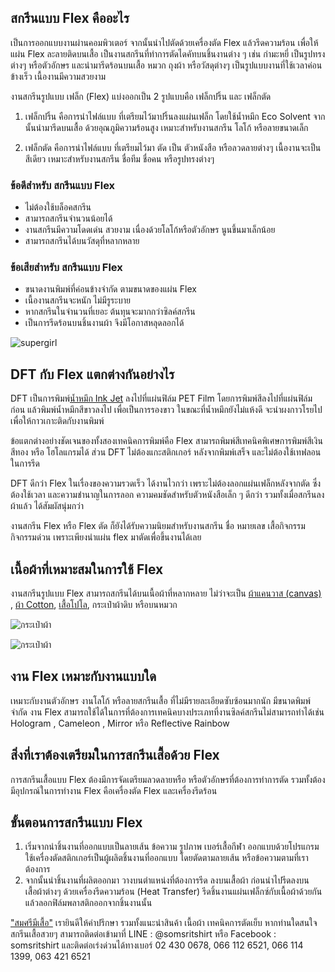 ## สกรีนแบบ Flex คืออะไร

เป็นการออกแบบงานผ่านคอมพิวเตอร์ จากนั้นนำไปตัดด้วยเครื่องตัด Flex แล้วรีดความร้อน เพื่อให้แผ่น Flex ละลายติดบนเสื้อ เป็นงานสกรีนที่ทำการตัดไดคัทบนชิ้นงานต่าง ๆ เช่น กำมะหยี่ เป็นรูปทรงต่างๆ หรือตัวอักษร และนำมารีดร้อนบนเสื้อ หมวก ถุงผ้า หรือวัสดุต่างๆ เป็นรูปแบบงานที่ใช้เวลาค่อนข้างเร็ว เนื้องานมีความสวยงาม  

งานสกรีนรูปแบบ เฟล็ก (Flex) แบ่งออกเป็น 2 รูปแบบคือ เฟล็กปริ้น และ เฟล็กตัด

1. เฟล็กปริ้น คือการนำไฟล์แบบ ที่เตรียมไว้มาปริ้นลงแผ่นเฟล็ก โดยใช้น้ำหมึก Eco Solvent จากนั้นนำมารีดบนเสื้อ ด้วยอุณภูมิความร้อนสูง เหมาะสำหรับงานสกรีน โลโก้ หรือลายขนาดเล็ก

2. เฟล็กตัด คือการนำไฟล์แบบ ที่เตรียมไว้มา ตัด เป็น ตัวหนังสือ หรือลวดลายต่างๆ เนื้องานจะเป็น สีเดียว เหมาะสำหรับงานสกรีน ชื่อทีม ชื่อคน หรือรูปทรงต่างๆ

### ข้อดีสำหรับ สกรีนแบบ Flex

- ไม่ต้องใช้บล็อคสกรีน
- สามารถสกรีนจำนวนน้อยได้
- งานสกรีนมีความโดดเด่น สวยงาม เนื่องด้วยโลโก้หรือตัวอักษร นูนขึ้นมาเล็กน้อย
- สามารถสกรีนได้บนวัสดุที่หลากหลาย 

### ข้อเสียสำหรับ สกรีนแบบ Flex

- ขนาดงานพิมพ์ที่ค่อนข้างจำกัด ตามขนาดของแผ่น Flex
- เนื้องานสกรีนจะหนัก ไม่มีรูระบาย 
- หากสกรีนในจำนวนที่เยอะ ต้นทุนจะมากกว่าซิลค์สกรีน 
- เป็นการรีดร้อนบนชิ้นงานผ้า จึงมีโอกาสหลุดลอกได้

![supergirl](/blog/Supergirl-Jaroonsak.jpg)

 ## DFT กับ Flex แตกต่างกันอย่างไร

DFT เป็นการพิมพ์[น้ำหมึก Ink Jet](https://www.thailandsub.com/17753856/หมึกกันน้ำพิมพ์เสื้อได้ไหม)
 ลงไปที่แผ่นฟิล์ม PET Film  โดยการพิมพ์สีลงไปที่แผ่นฟิล์มก่อน แล้วพิมพ์น้ำหมึกสีขาวลงไป เพื่อเป็นการรองขาว ในขณะที่น้ำหมึกยังไม่แห้งดี จะนำผงกาวโรยไป เพื่อให้กาวเกาะติดกับงานพิมพ์ 

ข้อแตกต่างอย่างชัดเจนของทั้งสองเทคนิคการพิมพ์คือ Flex สามารถพิมพ์สีเทคนิคพิเศษการพิมพ์สีเงิน สีทอง หรือ โฮโลแกรมได้ ส่วน DFT ไม่ต้องแกะสติกเกอร์ หลังจากพิมพ์เสร็จ และไม่ต้องใช้เทฟลอน ในการรีด

DFT ดีกว่า Flex ในเรื่องของความรวดเร็ว ได้งานไวกว่า เพราะไม่ต้องลอกแผ่นเฟล็กหลังจากตัด ซึ่งต้องใช้เวลา และความชำนาญในการลอก ความคมชัดสำหรับตัวหนังสือเล็ก ๆ ดีกว่า รวมทั้งเมื่อสกรีนลงผ้าแล้ว ได้สัมผัสนุ่มกว่า 

งานสกรีน Flex หรือ Flex ตัด ก็ยังได้รับความนิยมสำหรับงานสกรีน ชื่อ หมายเลข เสื้อกิจกรรม กิจกรรมด่วน เพราะเพียงนำแผ่น flex มาตัดเพื่อขึ้นงานได้เลย 

## เนื้อผ้าที่เหมาะสมในการใช้ Flex

งานสกรีนรูปแบบ Flex สามารถสกรีนได้บนเนื้อผ้าที่หลากหลาย ไม่ว่าจะเป็น [ผ้าแคนวาส (canvas)](https://www.montratrading.com/blog/9-ways-to-use-canvas-fabric.html)
, [ผ้า Cotton](/what-is-cotton), [เสื้อโปโล](/company-shirt), กระเป๋าผ้าดิบ หรือบนหมวก

![กระเป๋าผ้า](/blog/what-is-flex-screen-1.png)

![กระเป๋าผ้า](/blog/what-is-flex-screen-3.png)

## งาน Flex เหมาะกับงานแบบใด

เหมาะกับงานตัวอักษร งานโลโก้ หรือลายสกรีนเสื้อ ที่ไม่มีรายละเอียดซับซ้อนมากนัก มีขนาดพิมพ์จำกัด งาน Flex สามารถใช้ได้ในการที่ต้องการเทคนิคบางประเภทที่งานซิลค์สกรีนไม่สามารถทำได้เช่น Hologram , Cameleon , Mirror หรือ Reflective Rainbow 

## สิ่งที่เราต้องเตรียมในการสกรีนเสื้อด้วย Flex

การสกรีนเสื้อแบบ Flex ต้องมีการจัดเตรียมลวดลายหรือ หรือตัวอักษรที่ต้องการทำการตัด รวมทั้งต้องมีอุปกรณ์ในการทำงาน Flex คือเครื่องตัด Flex และเครื่องรีดร้อน 

## ขั้นตอนการสกรีนแบบ Flex

1. เริ่มจากนำชิ้นงานที่ออกแบบเป็นลายเส้น ข้อความ รูปภาพ เบอร์เสื้อกีฬา ออกแบบด้วยโปรแกรม ใช้เครื่องตัดสติกเกอร์เป็นผู้ผลิตชิ้นงานที่ออกแบบ โดยตัดตามลายเส้น หรือข้อความตามที่เราต้องการ 
2. จากนั้นนำชิ้นงานที่ผลิตออกมา วางบนตำแหน่งที่ต้องการรีด ลงบนเสื้อผ้า ก่อนนำไปรีดลงบนเสื้อผ้าต่างๆ ด้วยเครื่องรีดความร้อน (Heat Transfer) รีดชิ้นงานแผ่นเฟล็กซ์กับเนื้อผ้าด้วยกัน แล้วลอกฟิล์มพลาสติกออกจากชิ้นงานนั้น

["สมศรีมีเสื้อ"](/https://somsritshirt.com/)
เรายินดีให้คำปรึกษา รวมทั้งแนะนำสินค้า เนื้อผ้า เทคนิคการตัดเย็บ หากท่านใดสนใจสกรีนเสื้อสวยๆ สามารถติดต่อเข้ามาที่ LINE : @somsritshirt  หรือ Facebook : somsritshirt  และติดต่อเร่งด่วนได้ทางเบอร์ 02 430 0678, 066 112 6521, 066 114 1399, 063 421 6521
